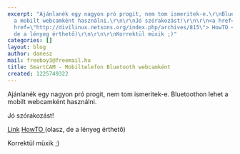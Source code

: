 ```yaml
---
excerpt: "Ajánlanék egy nagyon pró progit, nem tom ismeritek-e.\r\nBluetoothon lehet
  a mobilt webcamként használni.\r\n\r\nJó szórakozást!\r\n\r\n<a href=\"http://sourceforge.net/projects/smartcam/\">Link</a>\r\n<a
  href=\"http://divilinux.netsons.org/index.php/archives/815\"> HowTO </a>(olasz,
  de a lényeg érthető)\r\n\r\n\r\nKorrektül müxik ;)"
categories: []
layout: blog
author: danesz
mail: freeboy3@freemail.hu
title: SmartCAM - Mobiltelefon Bluetooth webcamként
created: 1225749322
---
```

Ajánlanék egy nagyon pró progit, nem tom ismeritek-e.
Bluetoothon lehet a mobilt webcamként használni.

Jó szórakozást!

<a href="http://sourceforge.net/projects/smartcam/">Link</a>
<a href="http://divilinux.netsons.org/index.php/archives/815"> HowTO </a>(olasz, de a lényeg érthető)


Korrektül müxik ;)
